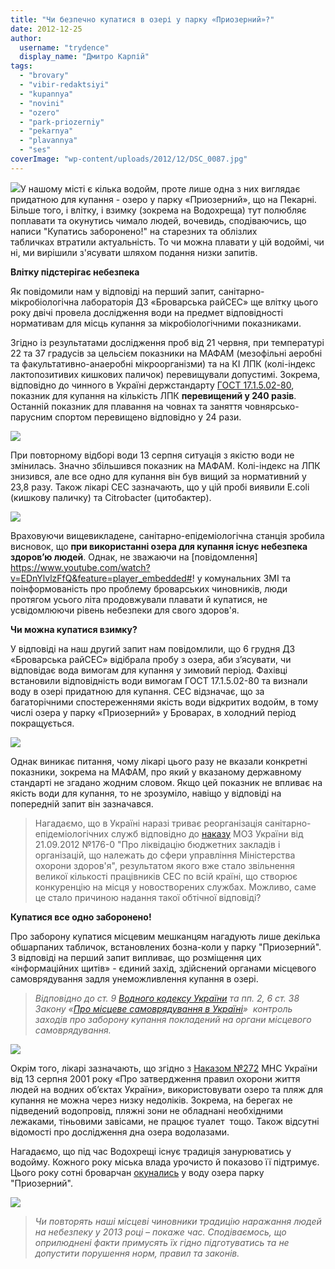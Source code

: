 ```yaml
---
title: "Чи безпечно купатися в озері у парку «Приозерний»?"
date: 2012-12-25
author: 
  username: "trydence"
  display_name: "Дмитро Карпій"
tags: 
  - "brovary"
  - "vibir-redaktsiyi"
  - "kupannya"
  - "novini"
  - "ozero"
  - "park-priozerniy"
  - "pekarnya"
  - "plavannya"
  - "ses"
coverImage: "wp-content/uploads/2012/12/DSC_0087.jpg"
---
```


[![](https://mpz.brovary.org/wp-content/uploads/2012/12/DSC_0087.jpg)](https://mpz.brovary.org/wp-content/uploads/2012/12/DSC_0087.jpg)У нашому місті є кілька водойм, проте лише одна з них виглядає придатною для купання - озеро у парку «Приозерний», що на Пекарні. Більше того, і влітку, і взимку (зокрема на Водохреща) тут полюбляє поплавати та окунутись чимало людей, вочевидь, сподіваючись, що написи "Купатись заборонено!" на старезних та облізлих табличках втратили актуальність. То чи можна плавати у цій водоймі, чи ні, ми вирішили з'ясувати шляхом подання низки запитів.

**Влітку підстерігає небезпека**

Як повідомили нам у відповіді на перший запит, санітарно-мікробіологічна лабораторія ДЗ «Броварська райСЕС» ще влітку цього року двічі провела дослідження води на предмет відповідності нормативам для місць купання за мікробіологічними показниками.

Згідно із результатами дослідження проб від 21 червня, при температурі 22 та 37 градусів за цельсієм показники на МАФАМ (мезофільні аеробні та факультативно-анаеробні мікроорганізми) та на КІ ЛПК (колі-індекс лактопозитивих кишкових паличок) перевищували допустимі. Зокрема, відповідно до чинного в Україні держстандарту [ГОСТ 17.1.5.02-80](https://www.docload.ru/Basesdoc/21/21074/index.htm), показник для купання на кількість ЛПК **перевищений у 240 разів**. Останній показник для плавання на човнах та заняття човнярсько-парусним спортом перевищено відповідно у 24 рази.

[![](https://mpz.brovary.org/wp-content/uploads/2012/12/DSC_0085.jpg)](https://mpz.brovary.org/wp-content/uploads/2012/12/DSC_0085.jpg)

При повторному відборі води 13 серпня ситуація з якістю води не змінилась. Значно збільшився показник на МАФАМ. Колі-індекс на ЛПК знизився, але все одно для купання він був вищий за нормативний у 23,8 разу. Також лікарі СЕС зазначають, що у цій пробі виявили E.coli (кишкову паличку) та Citrobacter (цитобактер).

[![](https://mpz.brovary.org/wp-content/uploads/2012/12/Zapit_1_zmensh.jpg)](https://mpz.brovary.org/wp-content/uploads/2012/12/Zapit_1_zmensh.jpg)

Враховуючи вищевикладене, санітарно-епідеміологічна станція зробила висновок, що **при використанні озера для купання існує небезпека здоров’ю людей**. Однак, не зважаючи на [повідомлення] https://www.youtube.com/watch?v=EDnYlvlzFfQ&feature=player_embedded#!  у комунальних ЗМІ та поінформованість про проблему броварських чиновників, люди протягом усього літа продовжували плавати й купатися, не усвідомлюючи рівень небезпеки для свого здоров'я.

**Чи можна купатися взимку?**

У відповіді на наш другий запит нам повідомлили, що 6 грудня ДЗ «Броварська райСЕС» відібрала пробу з озера, аби з’ясувати, чи відповідає вода вимогам для купання у зимовий період. Фахівці встановили відповідність води вимогам ГОСТ 17.1.5.02-80 та визнали воду в озері придатною для купання. СЕС відзначає, що за багаторічними спостереженнями якість води відкритих водойм, в тому числі озера у парку «Приозерний» у Броварах, в холодний період покращується.

[![](https://mpz.brovary.org/wp-content/uploads/2012/12/Zapit_2_zmensh.jpg)](https://mpz.brovary.org/wp-content/uploads/2012/12/Zapit_2_zmensh.jpg)

Однак виникає питання, чому лікарі цього разу не вказали конкретні показники, зокрема на МАФАМ, про який у вказаному державному стандарті не згадано жодним словом. Якщо цей показник не впливає на якість води для купання, то не зрозуміло, навіщо у відповіді на попередній запит він зазначався.

> Нагадаємо, що в Україні наразі триває реорганізація санітарно-епідеміологічних служб відповідно до [наказу](https://www.moz.gov.ua/ua/portal/pre_20121113_1.html) МОЗ України від 21.09.2012 №176-0 "Про ліквідацію бюджетних закладів і організацій, що належать до сфери управління Міністерства охорони здоров'я", результатом якого вже стало звільнення великої кількості працівників СЕС по всій країні, що створює конкуренцію на місця у новостворених службах. Можливо, саме це стало причиною надання такої обтічної відповіді?

**Купатися все одно заборонено!**

Про заборону купатися місцевим мешканцям нагадують лише декілька обшарпаних табличок, встановлених бозна-коли у парку "Приозерний". З відповіді на перший запит випливає, що розміщення цих «інформаційних щитів» - єдиний захід, здійснений органами місцевого самоврядування задля унеможливлення купання в озері.

> _Відповідно до ст. 9 [Водного кодексу України](https://zakon1.rada.gov.ua/laws/show/213/95-%D0%B2%D1%80) та пп. 2, 6 ст. 38 Закону «[Про місцеве самоврядування в Україні](https://zakon2.rada.gov.ua/laws/show/280/97-%D0%B2%D1%80)»  контроль заходів про заборону купання покладений на органи місцевого самоврядування._

[![](https://mpz.brovary.org/wp-content/uploads/2012/12/DSC_0087.jpg)](https://mpz.brovary.org/wp-content/uploads/2012/12/DSC_0087.jpg)

Окрім того, лікарі зазначають, що згідно з [Наказом №272](https://zakon2.rada.gov.ua/laws/show/z0095-02) МНС України від 13 серпня 2001 року «Про затвердження правил охорони життя людей на водних об’єктах України», використовувати озеро та пляж для купання не можна через низку недоліків. Зокрема, на берегах не підведений водопровід, пляжні зони не обладнані необхідними лежаками, тіньовими завісами, не працює туалет  тощо. Також відсутні відомості про дослідження дна озера водолазами.

Нагадаємо, що під час Водохрещі існує традиція занурюватись у водойму. Кожного року міська влада урочисто й показово її підтримує. Цього року сотні броварчан [окунались](https://afisha-brovary.net/index.php?option=com_zoo&task=item&item_id=1656&Itemid=112) у воду озера парку "Приозерний".

[![](https://mpz.brovary.org/wp-content/uploads/2012/12/IMG_6941.jpg)](https://mpz.brovary.org/wp-content/uploads/2012/12/IMG_6941.jpg)

> _Чи повторять наші місцеві чиновники традицію наражання людей на небезпеку у 2013 році – покаже час. Сподіваємось, що оприлюднені факти примусять їх гідно підготуватись та не допустити порушення норм, правил та законів._
